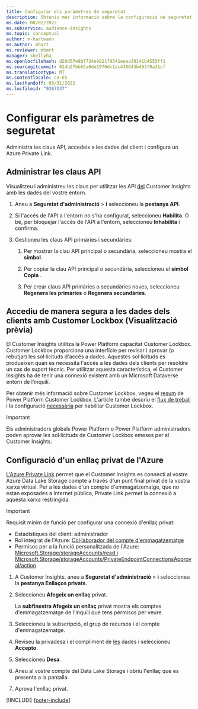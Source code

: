 ```yaml
---
title: Configurar els paràmetres de seguretat
description: Obteniu més informació sobre la configuració de seguretat a Dynamics 365 Customer Insights.
ms.date: 08/02/2022
ms.subservice: audience-insights
ms.topic: conceptual
author: m-hartmann
ms.author: mhart
ms.reviewer: mhart
manager: shellyha
ms.openlocfilehash: d20d57e9b7724e9921f9341eeaa39141b4555ff1
ms.sourcegitcommit: 624b27bb65a0de1970dc1ac436643b493f0a31cf
ms.translationtype: MT
ms.contentlocale: ca-ES
ms.lasthandoff: 08/31/2022
ms.locfileid: "9387237"
---
```

# <a name="configure-security-settings"></a>Configurar els paràmetres de seguretat

Administra les claus API, accedeix a les dades del client i configura un Azure Private Link.

## <a name="manage-api-keys"></a>Administrar les claus API

Visualitzeu i administreu les claus per utilitzar les API [del](apis.md) Customer Insights amb les dades del vostre entorn.

1. Aneu a **Seguretat d'administració** > **i** seleccioneu la **pestanya API**.

1. Si l'accés de l'API a l'entorn no s'ha configurat, seleccioneu **Habilita**. O bé, per bloquejar l'accés de l'API a l'entorn, seleccioneu **Inhabilita** i confirma.

1. Gestioneu les claus API primàries i secundàries:

   1. Per mostrar la clau API principal o secundària, seleccioneu mostra el **símbol**.

   1. Per copiar la clau API principal o secundària, seleccioneu el **símbol Copia** .

   1. Per crear claus API primàries o secundàries noves, seleccioneu **Regenera les primàries** o **Regenera secundàries**.

## <a name="securely-access-customer-data-with-customer-lockbox-preview"></a>Accediu de manera segura a les dades dels clients amb Customer Lockbox (Visualització prèvia)

El Customer Insights utilitza la Power Platform capacitat Customer Lockbox. Customer Lockbox proporciona una interfície per revisar i aprovar (o rebutjar) les sol·licituds d'accés a dades. Aquestes sol·licituds es produeixen quan es necessita l'accés a les dades dels clients per resoldre un cas de suport tècnic. Per utilitzar aquesta característica, el Customer Insights ha de tenir una connexió existent amb un Microsoft Dataverse entorn de l'inquilí.

Per obtenir més informació sobre Customer Lockbox, vegeu el [resum](/power-platform/admin/about-lockbox#summary) de Power Platform Customer Lockbox. L'article també descriu el [flux de treball](/power-platform/admin/about-lockbox#workflow) i la configuració [necessària](/power-platform/admin/about-lockbox#enable-the-lockbox-policy) per habilitar Customer Lockbox.

> [!IMPORTANT]
> Els administradors globals Power Platform o Power Platform administradors poden aprovar les sol·licituds de Customer Lockbox emeses per al Customer Insights.

## <a name="set-up-an-azure-private-link"></a>Configuració d'un enllaç privat de l'Azure

[L'Azure Private Link](/azure/private-link/private-link-overview) permet que el Customer Insights es connecti al vostre Azure Data Lake Storage compte a través d'un punt final privat de la vostra xarxa virtual. Per a les dades d'un compte d'emmagatzematge, que no estan exposades a Internet pública, Private Link permet la connexió a aquesta xarxa restringida.

> [!IMPORTANT]
> Requisit mínim de funció per configurar una connexió d'enllaç privat:
>
> - Estadístiques del client: administrador
> - Rol integrat de l'Azure: [Col·laborador del compte d'emmagatzematge](/azure/role-based-access-control/built-in-roles#storage-account-contributor)
> - Permisos per a la funció personalitzada de l'Azure: [Microsoft.Storage/storageAccounts/read i Microsoft.Storage/storageAccounts/PrivateEndpointConnectionsApproval/action](/azure/role-based-access-control/resource-provider-operations#microsoftstorage)

1. A Customer Insights, aneu a **Seguretat d'administració** > **i** seleccioneu la **pestanya Enllaços privats**.

1. Seleccioneu **Afegeix un enllaç** privat.

   La **subfinestra Afegeix un enllaç** privat mostra els comptes d'emmagatzematge de l'inquilí que tens permisos per veure.

1. Seleccioneu la subscripció, el grup de recursos i el compte d'emmagatzematge.

1. Reviseu la privadesa i el compliment de [les](connections.md#data-privacy-and-compliance) dades i seleccioneu **Accepto**.

1. Seleccioneu **Desa**.

1. Aneu al vostre compte del Data Lake Storage i obriu l'enllaç que es presenta a la pantalla.

1. Aprova l'enllaç privat.


[!INCLUDE [footer-include](includes/footer-banner.md)]
